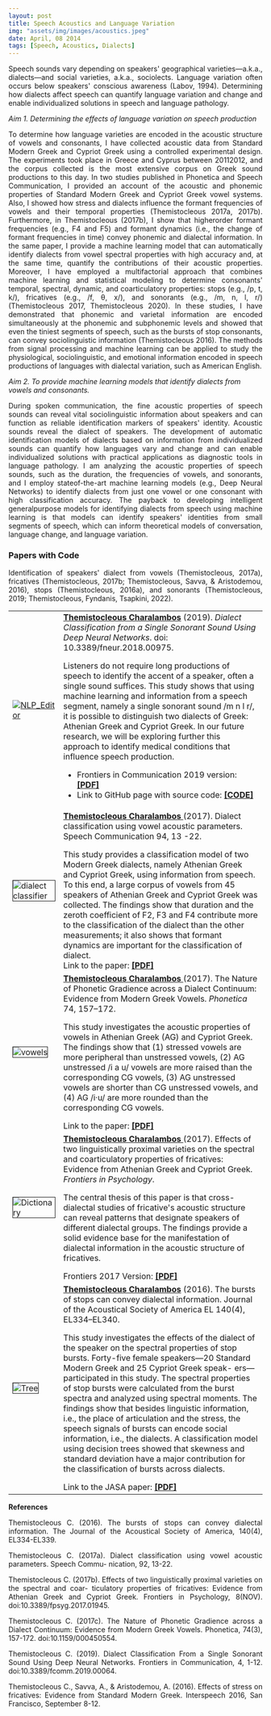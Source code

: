 ```yaml
---
layout: post
title: Speech Acoustics and Language Variation
img: "assets/img/images/acoustics.jpeg"
date: April, 08 2014
tags: [Speech, Acoustics, Dialects]
---
```


<p style="text-align: justify;">Speech sounds vary depending on speakers' geographical varieties—a.k.a., dialects—and social varieties, a.k.a., sociolects. Language variation often occurs below speakers' conscious awareness (Labov, 1994). Determining how dialects affect speech can quantify language variation and change and enable individualized solutions in speech and language pathology.</p>


*Aim 1. Determining the effects of language variation on speech production*

<p style="text-align: justify;">To determine how language varieties are encoded in the acoustic structure of vowels and consonants, I have collected acoustic data from Standard Modern Greek and Cypriot Greek using a controlled experimental design. The experiments took place in Greece and Cyprus between 20112012, and the corpus collected is the most extensive corpus on Greek sound productions to this day. In two studies published in Phonetica and Speech Communication, I provided an account of the acoustic and phonemic properties of Standard Modern Greek and Cypriot Greek vowel systems. Also, I showed how stress and dialects influence the formant frequencies of vowels and their temporal properties (Themistocleous 2017a, 2017b). Furthermore, in Themistocleous (2017b), I show that higherorder formant frequencies (e.g., F4 and F5) and formant dynamics (i.e., the change of formant frequencies in time) convey phonemic and dialectal information. In the same paper, I provide a machine learning model that can automatically identify dialects from vowel spectral properties with high accuracy and, at the same time, quantify the contributions of their acoustic properties. Moreover, I have employed a multifactorial approach that combines machine learning and statistical modeling to determine consonants' temporal, spectral, dynamic, and coarticulatory properties: stops (e.g., /p, t, k/), fricatives (e.g., /f, θ, x/), and sonorants (e.g., /m, n, l, r/) (Themistocleous 2017, Themistocleous 2020). In these studies, I have demonstrated that phonemic and varietal information are encoded simultaneously at the phonemic and subphonemic levels and showed that even the tiniest segments of speech, such as the bursts of stop consonants, can convey sociolinguistic information (Themistocleous 2016). The methods from signal processing and machine learning can be applied to study the physiological, sociolinguistic, and emotional information encoded in speech productions of languages with dialectal variation, such as American English.</p>

*Aim 2. To provide machine learning models that identify dialects from vowels and consonants.*

<p style="text-align: justify;">During spoken communication, the fine acoustic properties of speech sounds can reveal vital sociolinguistic information about speakers and can function as reliable identification markers of speakers' identity. Acoustic sounds reveal the dialect of speakers. The development of automatic identification models of dialects based on information from individualized sounds can quantify how languages vary and change and can enable individualized solutions with practical applications as diagnostic tools in language pathology. I am analyzing the acoustic properties of speech sounds, such as the duration, the frequencies of vowels, and sonorants, and I employ stateof-the-art machine learning models (e.g., Deep Neural Networks) to identify dialects from just one vowel or one consonant with high classification accuracy. The payback to developing intelligent generalpurpose models for identifying dialects from speech using machine learning is that models can identify speakers' identities from small segments of speech, which can inform theoretical models of conversation, language change, and language variation.</p>



<h3>Papers with Code</h3>
<p style="text-align: justify;">Identification of speakers' dialect from vowels (Themistocleous, 2017a),
    fricatives (Themistocleous, 2017b; Themistocleous, Savva, & Aristodemou, 2016), stops (Themistocleous,
    2016a), and sonorants (Themistocleous, 2019; Themistocleous, Fyndanis, Tsapkini, 2022).</p>
<table>
    <tr>
        <td width="20%"><a href="https://github.com/themistocleous/frontiers_dialect_sonorants/"
                class="zoom-effect"><img src="{{base.url}}/assets/img/img_papers/frontiers_sonorants_dialects.jpg"
                    alt="NLP_Editor" /></a></td>
        <td width="80%"><a
                href="https://github.com/themistocleous/frontiers_dialect_sonorants/"><strong>Themistocleous
                    Charalambos</strong></a> (2019). <em>Dialect Classification from a Single Sonorant Sound
                Using Deep Neural Networks</em>. doi: 10.3389/fneur.2018.00975.<p></p>
            Listeners do not require long productions of speech to identify the accent of a speaker, often a
            single sound suffices. This study shows that using machine learning and information from a speech
            segment, namely a single sonorant sound /m n l r/, it is possible to distinguish two dialects of
            Greek: Athenian Greek and Cypriot Greek. In our future research, we will be exploring further this
            approach to identify medical conditions that influence speech production.<p></p>
            <ul>
                <li>Frontiers in Communication 2019 version: <a href="https://doi.org/10.3389/fcomm.2019.00064">
                        <b>[PDF]</b></a></li>
                <li>Link to GitHub page with source code: <a
                        href="https://github.com/themistocleous/frontiers_dialect_sonorants/"><b>[CODE]</b></a>
                </li>
            </ul>
        </td>
    </tr>
    <tr>
        <td class="zoom-effect"><img src="{{base.url}}/assets/img/img_papers/dialect_class.jpg" alt="dialect classifier" border="1"
                align="middle"></td>
        <td><a href="https://www.sciencedirect.com/science/article/abs/pii/S0167639316303132"><strong>Themistocleous
                    Charalambos </strong></a> (2017). Dialect classification using vowel acoustic parameters.
            Speech Communication 94, 13 -22.
            <p></p>This study provides a classification model of two Modern Greek dialects, namely Athenian
            Greek and Cypriot Greek, using information from speech. To this end, a large corpus of vowels from
            45 speakers of Athenian Greek and Cypriot Greek was collected. The findings show that duration and
            the zeroth coefficient of F2, F3 and F4 contribute more to the classification of the dialect than
            the other measurements; it also shows that formant dynamics are important for the classification of
            dialect.<br>Link to the paper: <a href="{{base.url}}/{{base.url}}/assets/papers/frontiers.pdf"><b>[PDF]</b></a>
        </td>
    </tr>
    <tr>
        <td class="zoom-effect"><img src="{{base.url}}/assets/img/img_papers/Vowels_F1F2.png" alt="vowels" border="1"
                align="middle"></td>
        <td><a href="https://www.degruyter.com/document/doi/10.1159/000450554/html"><strong>Themistocleous
                    Charalambos </strong></a>(2017). The Nature of Phonetic Gradience across a Dialect
            Continuum: Evidence from Modern Greek Vowels. <em>Phonetica</em> 74, 157–172.<p></p> This study
            investigates the acoustic properties of vowels in Athenian Greek (AG) and Cypriot Greek. The
            findings show that (1) stressed vowels are more peripheral than unstressed vowels, (2) AG unstressed
            /i a u/ vowels are more raised than the corresponding CG vowels, (3) AG unstressed vowels are
            shorter than CG unstressed vowels, and (4) AG /i·u/ are more rounded than the corresponding CG
            vowels.<p></p>Link to the paper: <a href="{{base.url}}/{{base.url}}/assets/papers/phonetica2017.pdf"><b>[PDF]</b></a></td>
    </tr>
    <tr>
        <td class="zoom-effect"><img src="{{base.url}}/assets/img/img_papers/fricat_coart.jpg" border="1" alt="Dictionary"
                align="middle"></td>
        <td><a href="https://www.frontiersin.org/articles/10.3389/fpsyg.2017.01945/full"> <strong>Themistocleous
                    Charalambos </strong></a> (2017). Effects of two linguistically proximal varieties on the
            spectral and coarticulatory properties of fricatives: Evidence from Athenian Greek and Cypriot
            Greek. <em>Frontiers in Psychology</em>.<p></p>
            The central thesis of this paper is that cross-dialectal studies of fricative's acoustic structure
            can reveal patterns that designate speakers of different dialectal groups. The findings provide a
            solid evidence base for the manifestation of dialectal information in the acoustic structure of
            fricatives. <p></p>Frontiers 2017 Version: <a
                href="https://www.frontiersin.org/articles/10.3389/fpsyg.2017.01945/full"><b>[PDF]</b></a></td>
    </tr>
    <tr>
        <td class="zoom-effect"><img src="{{base.url}}/assets/img/img_papers/tree.gif" border="1" alt="Tree" align="middle"></td>
        <td><a href="https://asa.scitation.org/doi/10.1121/1.4964818"><strong>Themistocleous
                    Charalambos</strong></a> (2016). The bursts of stops can convey dialectal information.
            Journal of the Acoustical Society of America EL 140(4), EL334–EL340.<p></p>This study investigates
            the effects of the dialect of the speaker on the spectral properties of stop bursts. Forty-five
            female speakers—20 Standard Modern Greek and 25 Cypriot Greek speak- ers—participated in this study.
            The spectral properties of stop bursts were calculated from the burst spectra and analyzed using
            spectral moments. The findings show that besides linguistic information, i.e., the place of
            articulation and the stress, the speech signals of bursts can encode social information, i.e., the
            dialects. A classification model using decision trees showed that skewness and standard deviation
            have a major contribution for the classification of bursts across dialects.<p></p>
            Link to the JASA paper: <a
                href="https://asa.scitation.org/doi/pdf/10.1121/1.4964818?class=pdf"><b>[PDF]</b></a></td>
    </tr>
</table>

<strong>References</strong>

<p style="text-align: justify;">Themistocleous C. (2016). The bursts of stops can convey dialectal information. The Journal of the Acoustical Society of America, 140(4), EL334-EL339.</p>

<p style="text-align: justify;">Themistocleous C. (2017a). Dialect classification using vowel acoustic parameters. Speech Commu- nication, 92, 13-22.</p>

<p style="text-align: justify;">Themistocleous C. (2017b). Effects of two linguistically proximal varieties on the spectral and coar- ticulatory properties of fricatives: Evidence from Athenian Greek and Cypriot Greek. Frontiers in Psychology, 8(NOV). doi:10.3389/fpsyg.2017.01945.</p>

<p style="text-align: justify;">Themistocleous C. (2017c). The Nature of Phonetic Gradience across a Dialect Continuum: Evidence from Modern Greek Vowels. Phonetica, 74(3), 157-172. doi:10.1159/000450554.</p>

<p style="text-align: justify;">Themistocleous C. (2019). Dialect Classification From a Single Sonorant Sound Using Deep Neural Networks. Frontiers in Communication, 4, 1-12. doi:10.3389/fcomm.2019.00064.</p>

<p style="text-align: justify;">Themistocleous C., Savva, A., & Aristodemou, A. (2016). Effects of stress on fricatives: Evidence from Standard Modern Greek. Interspeech 2016, San Francisco, September 8-12.</p>
